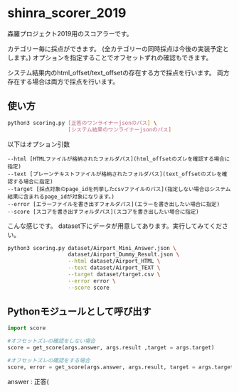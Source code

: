 # shinra_scorer_2019
森羅プロジェクト2019用のスコアラーです。

カテゴリー毎に採点ができます。
(全カテゴリーの同時採点は今後の実装予定とします。)
オプションを指定することでオフセットずれの確認もできます。

システム結果内のhtml_offset/text_offsetの存在する方で採点を行います。
両方存在する場合は両方で採点を行います。

## 使い方
~~~bash
python3 scoring.py [正答のワンライナーjsonのパス] \
                   [システム結果のワンライナーjsonのパス]
~~~
以下はオプション引数
~~~
--html [HTMLファイルが格納されたフォルダパス](html_offsetのズレを確認する場合に指定)
--text [プレーンテキストファイルが格納されたフォルダパス](text_offsetのズレを確認する場合に指定)
--target [採点対象のpage_idを列挙したcsvファイルのパス](指定しない場合はシステム結果に含まれるpage_idが対象になります。)
--error [エラーファイルを書き出すフォルダパス](エラーを書き出したい場合に指定)
--score [スコアを書き出すフォルダパス](スコアを書き出したい場合に指定)
~~~
こんな感じです。
dataset下にデータが用意してあります。実行してみてください。
~~~bash
python3 scoring.py dataset/Airport_Mini_Answer.json \
                   dataset/Airport_Dummy_Result.json \
                   --html dataset/Airport_HTML \
                   --text dataset/Airport_TEXT \
                   --target dataset/target.csv \
                   --error error \
                   --score score
~~~


## Pythonモジュールとして呼び出す
~~~Python
import score

#オフセットズレの確認をしない場合
score = get_score(args.answer, args.result ,target = args.target)

#オフセットズレの確認をする場合
score, error = get_score(args.answer, args.result, target = args.target, html_path = args.html, plane_path = args.text)
~~~
answer : 正答(
